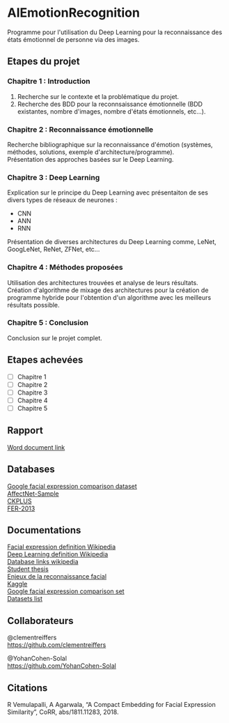 # AIEmotionRecognition

Programme pour l'utilisation du Deep Learning pour la reconnaissance des états émotionnel de personne via des images.

## Etapes du projet

### Chapitre 1 : Introduction

1. Recherche sur le contexte et la problématique du projet.  
2. Recherche des BDD pour la reconnsaissance émotionnelle (BDD existantes, nombre d'images, nombre d'états émotionnels, etc...).  

### Chapitre 2 : Reconnaissance émotionnelle

Recherche bibliographique sur la reconnaissance d'émotion (systèmes, méthodes, solutions, exemple d'architecture/programme).  
Présentation des approches basées sur le Deep Learning.

### Chapitre 3 : Deep Learning

Explication sur le principe du Deep Learning avec présentaiton de ses divers types de réseaux de neurones :

- CNN
- ANN
- RNN

Présentation de diverses architectures du Deep Learning comme, LeNet, GoogLeNet, ReNet, ZFNet, etc...

### Chapitre 4 : Méthodes proposées

Utilisation des architectures trouvées et analyse de leurs résultats.  
Création d'algorithme de mixage des architectures pour la création de programme hybride pour l'obtention d'un algorithme avec les meilleurs résultats possible.

### Chapitre 5 : Conclusion

Conclusion sur le projet complet.

## Etapes achevées

- [ ] Chapitre 1
- [ ] Chapitre 2
- [ ] Chapitre 3
- [ ] Chapitre 4
- [ ] Chapitre 5

## Rapport

[Word document link](https://esmefr-my.sharepoint.com/:w:/g/personal/clement_reiffers_esme_fr/EQLW0WK_l6hHrJRBIOaRYeQBrQLS2fZTjtCm68l-NXpW_g?e=4%3ARP8DM1&at=9&CID=D924432C-3B7E-4D12-B1AF-5F9A98207FC7&wdLOR=c46E7383C-126E-40A3-BA99-964061BF8370)

## Databases

[Google facial expression comparison dataset](https://research.google/tools/datasets/google-facial-expression/)  
[AffectNet-Sample](https://www.kaggle.com/mouadriali/affectnetsample)  
[CKPLUS](https://www.kaggle.com/shawon10/ckplus)  
[FER-2013](https://www.kaggle.com/msambare/fer2013)  

## Documentations

[Facial expression definition Wikipedia](https://en.wikipedia.org/wiki/Facial_expression)  
[Deep Learning definition Wikipedia](https://en.wikipedia.org/wiki/Deep_learning)  
[Database links wikipedia](https://en.wikipedia.org/wiki/List_of_facial_expression_databases#:~:text=A%20facial%20expression%20database%20is,development%20of%20expression%20recognition%20systems)  
[Student thesis](https://tel.archives-ouvertes.fr/tel-02077681/document)  
[Enjeux de la reconnaissance facial](https://hellofuture.orange.com/fr/de-meilleures-interactions-avec-la-reconnaissance-automatique-des-emotions/)  
[Kaggle](https://www.kaggle.com/msambare/fer2013)  
[Google facial expression comparison set](https://research.google/tools/datasets/google-facial-expression/)  
[Datasets list](https://analyticsindiamag.com/top-8-datasets-available-for-emotion-detection/)  

## Collaborateurs

@clementreiffers  
<https://github.com/clementreiffers>

@YohanCohen-Solal  
<https://github.com/YohanCohen-Solal>

## Citations

R Vemulapalli, A Agarwala, “A Compact Embedding for Facial Expression Similarity”, CoRR, abs/1811.11283, 2018.